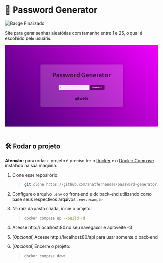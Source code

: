 # :key: Password Generator

![Badge Finalizado](https://img.shields.io/static/v1?label=STATUS&message=FINALIZADO&color=success&style=for-the-badge)

Site para gerar senhas aleatórias com tamanho entre 1 e 25, o qual é escolhido pelo usuário.

<div align=center>
 
  <img alt="Password Generator preview" src="https://raw.githubusercontent.com/AnaLTFernandes/password-generator/main/frontend/src/assets/password-generator-preview.png" />
  
</div>

<br />

## :hammer_and_wrench: Rodar o projeto

**Atenção:** para rodar o projeto é preciso ter o [Docker](https://docs.docker.com/engine/install/) e o [Docker Compose](https://docs.docker.com/compose/install/) instalado na sua máquina.

1. Clone esse repositório:

   > ```bash
   > git clone https://github.com/anatfernandes/password-generator.git
   > ```

2. Configure o arquivo `.env` do front-end e do back-end utilizando como base seus respectivos arquivos `.env.example`

3. Na raiz da pasta criada, inicie o projeto:

   > ```bash
   > docker compose up --build -d
   > ```

4. Acesse http://localhost:80 no seu navegador e aproveite <3

5. [*Opcional*] Acesse http://localhost:80/api para usar somente o back-end

6. [*Opcional*] Encerre o projeto:

   > ```bash
   > docker compose down
   > ```
